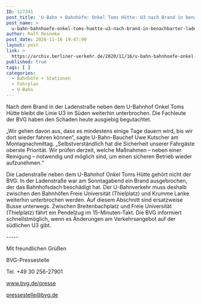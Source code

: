 ```yaml
---
ID: 127241
post_title: 'U-Bahn + Bahnhöfe: Onkel Toms Hütte: U3 nach Brand in benachbarter Ladenpassage weiter unterbrochen, aus BVG'
post_name: >
  u-bahn-bahnhoefe-onkel-toms-huette-u3-nach-brand-in-benachbarter-ladenpassage-weiter-unterbrochen-aus-bvg
author: Ralf Reineke
post_date: 2020-11-16 19:47:00
layout: post
link: >
  https://archiv.berliner-verkehr.de/2020/11/16/u-bahn-bahnhoefe-onkel-toms-huette-u3-nach-brand-in-benachbarter-ladenpassage-weiter-unterbrochen-aus-bvg/
published: true
tags: [ ]
categories:
  - Bahnhöfe + Stationen
  - Fahrplan
  - U-Bahn
---
```

<p style="font-weight: 400;">Nach dem Brand in der Ladenstraße neben dem U-Bahnhof Onkel Toms Hütte bleibt die Linie U3 im Süden weiterhin unterbrochen. Die Fachleute der BVG haben den Schaden heute ausgiebig begutachtet.</p>
<p style="font-weight: 400;">„Wir gehen davon aus, dass es mindestens einige Tage dauern wird, bis wir dort wieder fahren können“, sagte U-Bahn-Bauchef Uwe Kutscher am Montagnachmittag. „Selbstverständlich hat die Sicherheit unserer Fahrgäste oberste Priorität. Wir prüfen derzeit, welche Maßnahmen – neben einer Reinigung – notwendig und möglich sind, um einen sicheren Betrieb wieder aufzunehmen.“</p>
<p style="font-weight: 400;">Die Ladenstraße neben dem U-Bahnhof Onkel Toms Hütte gehört nicht der BVG. In der Ladenstraße war am Sonntagabend ein Brand ausgebrochen, der das Bahnhofsdach beschädigt hat. Der U-Bahnverkehr muss deshalb zwischen den Bahnhöfen Freie Universität (Thielplatz) und Krumme Lanke weiterhin unterbrochen werden. Auf diesem Abschnitt sind ersatzweise Busse unterwegs. Zwischen Breitenbachplatz und Freie Universität (Thielplatz) fährt ein Pendelzug im 15-Minuten-Takt. Die BVG informiert schnellstmöglich, wenn es Änderungen am Verkehrsangebot auf der südlichen U3 gibt.</p>
<p style="font-weight: 400;">-----</p>
<p style="font-weight: 400;">Mit freundlichen Grüßen</p>
<p style="font-weight: 400;">BVG-Pressestelle</p>
<p style="font-weight: 400;">Tel. +49 30 256-27901</p>
<p style="font-weight: 400;"><a href="http://www.bvg.de/presse" data-saferedirecturl="https://www.google.com/url?q=http://www.bvg.de/presse&amp;source=gmail&amp;ust=1605890473525000&amp;usg=AOvVaw0lIGJqKHmpSKAiU2Kjftwf">www.bvg.de/presse</a></p>
<p style="font-weight: 400;"><a href="mailto:pressestelle@bvg.de">pressestelle@bvg.de</a></p>